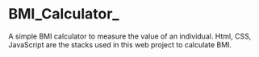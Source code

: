 # BMI_Calculator_
A simple BMI calculator to measure the value of an individual. Html, CSS, JavaScript are the stacks used in this web project to calculate BMI.
